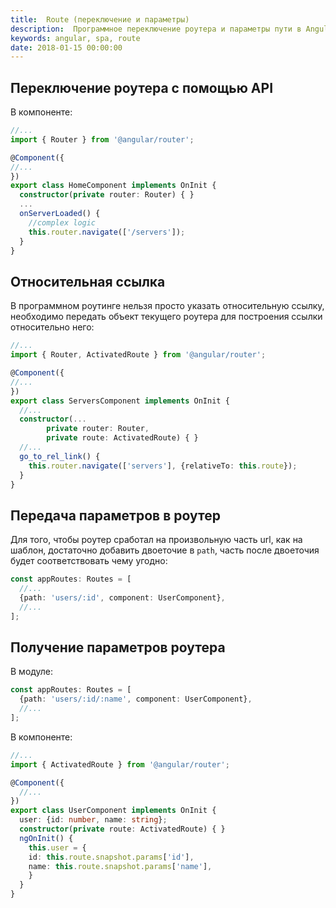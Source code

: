 ```yaml
---
title:  Route (переключение и параметры)
description:  Программное переключение роутера и параметры пути в Angular5.
keywords: angular, spa, route
date: 2018-01-15 00:00:00
---
```


## Переключение роутера с помощью API

В компоненте:

```typescript
//...
import { Router } from '@angular/router';

@Component({
//...
})
export class HomeComponent implements OnInit {
  constructor(private router: Router) { }
  ...
  onServerLoaded() {
    //complex logic
    this.router.navigate(['/servers']);
  }
}
```

## Относительная ссылка

В программном роутинге нельзя просто указать относительную ссылку, необходимо передать объект текущего роутера для построения ссылки относительно него:

```typescript
//...
import { Router, ActivatedRoute } from '@angular/router';

@Component({
//...
})
export class ServersComponent implements OnInit {
  //...
  constructor(...
        private router: Router,
        private route: ActivatedRoute) { }
  //...
  go_to_rel_link() {
    this.router.navigate(['servers'], {relativeTo: this.route});
  }
}
```

## Передача параметров в роутер

Для того, чтобы роутер сработал на произвольную часть url, как на шаблон, достаточно добавить двоеточие в `path`, часть после двоеточия будет соответствовать чему угодно:

```typescript
const appRoutes: Routes = [
  //...
  {path: 'users/:id', component: UserComponent},
  //...
];
```

## Получение параметров роутера

В модуле:

```typescript
const appRoutes: Routes = [
  {path: 'users/:id/:name', component: UserComponent},
  //...
];
```

В компоненте:

```typescript
//...
import { ActivatedRoute } from '@angular/router';

@Component({
  //...
})
export class UserComponent implements OnInit {
  user: {id: number, name: string};
  constructor(private route: ActivatedRoute) { }
  ngOnInit() {
    this.user = {
    id: this.route.snapshot.params['id'],
    name: this.route.snapshot.params['name'],
    }
  }
}
```